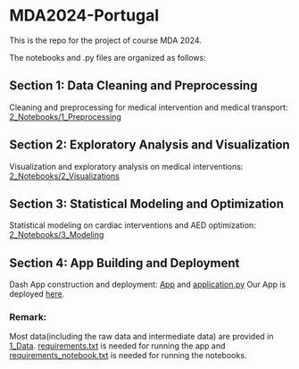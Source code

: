 # MDA2024-Portugal
This is the repo for the project of course MDA 2024.

The notebooks and .py files are organized as follows:
## Section 1: Data Cleaning and Preprocessing
Cleaning and preprocessing for medical intervention and medical transport: [2_Notebooks/1_Preprocessing](https://github.com/DrivenByPerseverance/Github-MDA2024/tree/main/2_Notebooks/1_Preprocessing)
## Section 2:  Exploratory Analysis and Visualization
Visualization and exploratory analysis on medical interventions: [2_Notebooks/2_Visualizations](https://github.com/DrivenByPerseverance/Github-MDA2024/tree/main/2_Notebooks/2_Visualizations)
## Section 3: Statistical Modeling and Optimization
Statistical modeling on cardiac interventions and AED optimization: [2_Notebooks/3_Modeling](https://github.com/DrivenByPerseverance/Github-MDA2024/tree/main/2_Notebooks/3_Modeling)
## Section 4: App Building and Deployment
Dash App construction and deployment: [App](https://github.com/DrivenByPerseverance/Github-MDA2024/tree/main/App) and [application.py](https://github.com/DrivenByPerseverance/Github-MDA2024/blob/main/application.py)
Our App is deployed [here](Github-MDA2024.eba-upcwsrqy.eu-west-3.elasticbeanstalk.com).


### Remark: 
Most data(including the raw data and intermediate data) are provided in [1_Data](https://github.com/DrivenByPerseverance/Github-MDA2024/tree/main/1_Data). 
[requirements.txt](https://github.com/DrivenByPerseverance/Github-MDA2024/blob/main/requirements.txt) is needed for running the app and [requirements_notebook.txt](https://github.com/DrivenByPerseverance/Github-MDA2024/blob/main/requirements_notebook.txt) is needed for running the notebooks.
